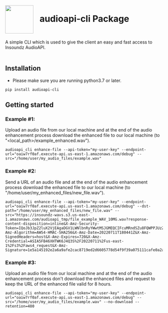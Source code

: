 <h1><img align="center" height="90" src="https://drive.google.com/uc?export=view&id=1b1DHDNsl_XGjtU_AK1QR9q_lSo3iLQ4x"> &nbsp; audioapi-cli Package</h1>
A simple CLI which is used to give the client an easy and fast access to Insoundz AudioAPI.
<br />
<br />

## Installation
- Please make sure you are running python3.7 or later.
```console
pip install audioapi-cli
```

## Getting started

### Example #1:
Upload an audio file from our local machine and at the end of the audio enhancement process download the enhanced file to our local machine (to "<local_path>/example_enhanced.wav").
```console
audioapi_cli enhance-file --api-token="my-user-key" --endpoint-url="oaiw7rf0af.execute-api.us-east-1.amazonaws.com/debug" --src="/home/user/my_audio_files/example.wav"
```

### Example #2:
Send a URL of an audio file and at the end of the audio enhancement process download the enhanced file to our local machine (to "/home/user/my_enhanced_files/new_file.wav").
```console
audioapi_cli enhance-file --api-token="my-user-key" --endpoint-url="oaiw7rf0af.execute-api.us-east-1.amazonaws.com/debug" --dst-path="/home/user/my_enhanced_files/new_file.wav" --src="https://insoundz-wavs.s3.us-east-1.amazonaws.com/audioapi_tmp/file_example_WAV_10MG.wav?response-content-disposition=inline&X-Amz-Security-Token=IQoJb3JpZ2luX2VjEAgaDGV1LWNlbnRyYWwtMSJGMEQCIFcuMRndSZu8FQWPPJUzZNt6VObjyHxfgyDO4v8UdoQDAiAS2pioJFiQmhUuZJms4nDRJ4nwVu71WIF1ntyupRnAMir7AghBEAEaDDkwNDIxODQ1ODU5OSIMY4JLL3KL2lZmEXZEKtgCetNtG6Y10NpSfJ%2FS4U3Lwq4EswaEVni1EZYGwihkbAPAk57eblZkstqFeaHLT4tvlj44mP7%2BSbEvbqgFCTuEPuj8XS0Zano54T6A3PpYke8MT%2F7rsZTWkiREOp%2BRUoHIy5MzyiyMp2FX0FTWSTcgAiPV9Wz70lVUZFlrIaLf545T8mnEJsJWEZEYXFkLZiBwD91pXFGMS28DI%2FtVA7%2BC4mwU6adTxPLZNuyas4W6D8mX7LLm%2Fvury9OeFfpWiNS9K91EWO%2FVyoMoKD85QeX9zlSsxsdNqZGs3GH2%2B5f3c6lFiMagGsD0%2B3hwUzb7AXC%2BQ7n9%2BThS9LFwzMpLJBKSk0N%2Bk%2BnqjEhAaUDJaRQe3uDQKAKrQvU32NcEd0LsHeNFOIHWHIutCqUGXzV0iKmh4%2BT1ub3fORmtvVMThup%2Bd5T7jm2hkh29RBFG1oMUISWUr69e7Ug87hgwu5GvlgY6tAIDXo%2By7qL%2FX5uuKemm3R91eC%2Bf9XqGGdGERnqEsP%2Fl6nM%2BQQlkHKARqsxsbK%2Bp3Sp1Zd1Eh5f4KhB2mjbJULgISrAx5TOPkKFTsNDERqxe5tRFuhFicxnBnLpPtmn%2BM4duPKaJMt92n%2Bl0XIpK9EnlArzSRHeTSiJmqNm%2Bc4Gq5EB%2FRianPrTSIJqbKfILh%2B1r3QXEc%2FHv9%2FU80dBP9LyrSjWG6S5UObUnrLRj41%2FeCTJ2WifRylbvCV6AtWC1JR0GwW%2B1ePevbVw%2B9u8mVtwP1HufoVtqxchd4OLaiHYg%2BI4ggJOjlYKI2RWjRF0tjBILp4vkNPmjYvcMaHtkW3o%2F%2FvrMPRWPS8LM90L5EYmdUjHSnRP%2BHOJ7jgrGs4AEO72zlEIxigoh8RFF447FTPtTbj1j%2Fw%3D%3D&X-Amz-Algorithm=AWS4-HMAC-SHA256&X-Amz-Date=20220711T180441Z&X-Amz-SignedHeaders=host&X-Amz-Expires=720&X-Amz-Credential=ASIA5FB46XHTWK6J4Q3S%2F20220711%2Fus-east-1%2Fs3%2Faws4_request&X-Amz-Signature=1e5a145192e2a6a9afe2cac8719ed2d6605778d54f9f39a075111cafe0a2ae67"
```

### Example #3:
Upload an audio file from our local machine and at the end of the audio enhancement process don't download the enhanced files and request to keep the URL of the enhanced file valid for 8 hours.
```console
audioapi_cli enhance-file --api-token="my-user-key" --endpoint-url="oaiw7rf0af.execute-api.us-east-1.amazonaws.com/debug" --src="/home/user/my_audio_files/example.wav" --no-download --retention=480
```
